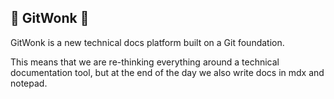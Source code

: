 ## 👋 GitWonk 👋

GitWonk is a new technical docs platform built on a Git foundation. 

This means that we are re-thinking everything around a technical documentation tool, but at the end of the day we also write docs in mdx and notepad.
